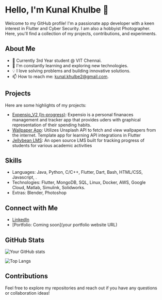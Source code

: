 # Hello, I'm Kunal Khulbe 👋

Welcome to my GitHub profile! I'm a passionate app developer with a keen interest in Flutter and Cyber Security. I am also a hobbyist Photographer. Here, you'll find a collection of my projects, contributions, and experiments.

## About Me

- 💼 Currently 3rd Year student @ VIT Chennai.
- 🌱 I'm constantly learning and exploring new technologies.
- 💡 I love solving problems and building innovative solutions.
- 📫 How to reach me: kunal.khulbe2@gmail.com.

## Projects

Here are some highlights of my projects:

- [Expensio_V2 (In-progress)](link): Expensio is a personal finanaces management and tracker app that provides uders with graphical representation of their spending habits.
- [Wallpaper App](https://github.com/LavenderBridge/wallpaperApp): Utilizes Unsplash API to fetch and view wallpapers from the internet. Template app for learning API integrations in Flutter
- [Jellybean LMS](https://github.com/Team-Jellybean/Jellybean-Student-Tracker): An open source LMS built for tracking progress of students for various academic activities

## Skills

- Languages: Java, Python, C/C++, Flutter, Dart, Bash, HTML/CSS, Javascript, .
- Technologies: Flutter, MongoDB, SQL, Linux, Docker, AWS, Google Cloud, Matlab, Simulink, Solidworks.
- Extras: Blender, Photoshop

## Connect with Me

- [LinkedIn](https://www.linkedin.com/in/kunal-khulbe-4376b8221/)
- [Portfolio: Coming soon](your portfolio website URL)

## GitHub Stats

![Your GitHub stats](https://github-readme-stats.vercel.app/api?username=yourusername&show_icons=true&theme=radical)

![Top Langs](https://github-readme-stats.vercel.app/api/top-langs/?username=yourusername&layout=compact&theme=radical)

## Contributions

Feel free to explore my repositories and reach out if you have any questions or collaboration ideas!
